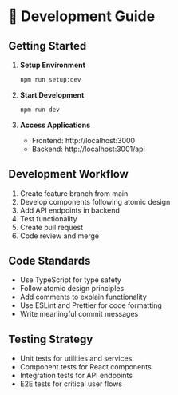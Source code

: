 # 🔧 Development Guide

## Getting Started

1. **Setup Environment**
   ```bash
   npm run setup:dev
   ```

2. **Start Development**
   ```bash
   npm run dev
   ```

3. **Access Applications**
   - Frontend: http://localhost:3000
   - Backend: http://localhost:3001/api

## Development Workflow

1. Create feature branch from main
2. Develop components following atomic design
3. Add API endpoints in backend
4. Test functionality
5. Create pull request
6. Code review and merge

## Code Standards

- Use TypeScript for type safety
- Follow atomic design principles
- Add comments to explain functionality
- Use ESLint and Prettier for code formatting
- Write meaningful commit messages

## Testing Strategy

- Unit tests for utilities and services
- Component tests for React components
- Integration tests for API endpoints
- E2E tests for critical user flows
